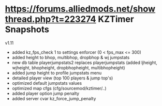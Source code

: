 https://forums.alliedmods.net/showthread.php?t=223274
KZTimer Snapshots 
=======

v1.11
- added kz_fps_check 1 to settings enforcer (0 < fps_max <= 300)
- added height to bhop, multibhop, dropbhop & wj jumpstats
- new db table playerjumpstats2 replaces playerjumpstats (added ljheight, wjheight, bhopheight, dropbhopheight, multibhopheight)
- added jump height to profile jumpstats menu
- detailed player view (top 100 players & jump top's)
- optimized default jumpstats values
- optimized map cfgs (cfg/sourcemod/kztimer/..)
- added player option jump penalty
- added server cvar kz_force_jump_penalty
